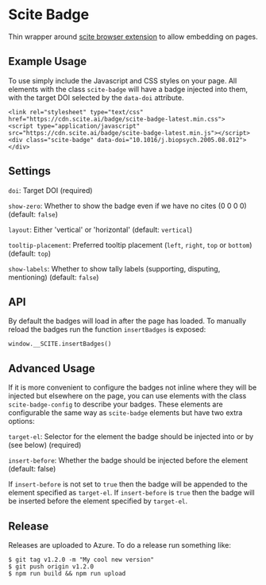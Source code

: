 # Scite Badge #

Thin wrapper around [scite browser extension](https://github.com/scitedotai/scite-extension) to allow embedding on pages.

## Example Usage ##

To use simply include the Javascript and CSS styles on your page. All elements with the class `scite-badge` will have a badge injected into them, with the target DOI selected by the `data-doi` attribute.

```
<link rel="stylesheet" type="text/css" href="https://cdn.scite.ai/badge/scite-badge-latest.min.css">
<script type="application/javascript" src="https://cdn.scite.ai/badge/scite-badge-latest.min.js"></script>
<div class="scite-badge" data-doi="10.1016/j.biopsych.2005.08.012"></div>
```

## Settings ##

`doi`: Target DOI (required)

`show-zero`: Whether to show the badge even if we have no cites (0 0 0 0) (default: `false`)

`layout`: Either 'vertical' or 'horizontal' (default: `vertical`)

`tooltip-placement`: Preferred tooltip placement (`left`, `right`, `top` or `bottom`) (default: `top`)

`show-labels`: Whether to show tally labels (supporting, disputing, mentioning) (default: `false`)

## API ##

By default the badges will load in after the page has loaded. To manually reload the badges run the function `insertBadges` is exposed:

```
window.__SCITE.insertBadges()
```

## Advanced Usage ##

If it is more convenient to configure the badges not inline where they will be injected but elsewhere on the page, you can use elements with the class `scite-badge-config` to describe your badges. These elements are configurable the same way as `scite-badge` elements but have two extra options:

`target-el`: Selector for the element the badge should be injected into or by (see below) (required)

`insert-before`: Whether the badge should be injected before the element (default: false)

If `insert-before` is not set to `true` then the badge will be appended to the element specified as `target-el`. If `insert-before` is `true` then the badge will be inserted before the element specified by `target-el`.

## Release ##

Releases are uploaded to Azure. To do a release run something like:

```
$ git tag v1.2.0 -m "My cool new version"
$ git push origin v1.2.0
$ npm run build && npm run upload
```
